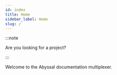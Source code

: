 ```yaml
---
id: index
title: Home
sidebar_label: Home
slug: /
---
```


:::note

Are you looking for a project?

:::

Welcome to the Abyssal documentation multiplexer.